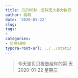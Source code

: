 ```yaml
---
title: 贝贝60秒：怎样无火暴力执行
author: 曲政
date: '2020-01-22'
slug: 
tags:
- 
categories:
- 贝贝60秒
typora-root-url: ../../static
---
```

> 今天是贝贝报告给你的第  天   
> 2020-01-22 星期三 
